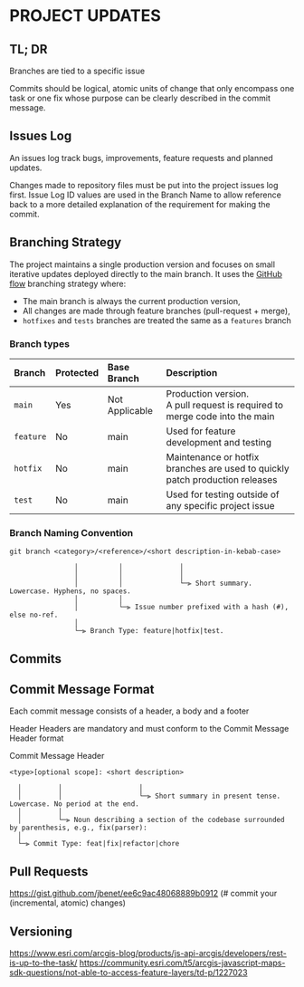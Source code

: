 # PROJECT UPDATES

## TL; DR

Branches are tied to a specific issue


Commits should be logical, atomic units of change that only encompass one task or one fix whose purpose can be clearly described in the commit message. 

## Issues Log
An issues log track bugs, improvements, feature requests and planned updates. 

Changes made to repository files must be put into the project issues log first. Issue Log ID values are used in the Branch Name to allow reference back to a more detailed explanation of the requirement for making the commit. 

## Branching Strategy
The project maintains a single production version and focuses on small iterative updates deployed directly to the main branch. It uses the [GitHub flow](https://docs.github.com/en/get-started/quickstart/github-flow) branching strategy where:

 - The main branch is always the current production version,
 - All changes are made through feature branches (pull-request + merge),
 - ```hotfixes``` and ```tests``` branches are treated the same as a ```features``` branch

### Branch types

| Branch        | Protected | Base Branch    | Description                                                                    |
|:--------------|:----------|:---------------|:-------------------------------------------------------------------------------|
| ```main```    | Yes       | Not Applicable | Production version.<br> A pull request is required to merge code into the main |
| ```feature``` | No        | main           | Used for feature development and testing                                       |
| ```hotfix```  | No        | main           | Maintenance or hotfix branches are used to quickly patch production releases   |
| ```test```    | No        | main           | Used for testing outside of any specific project issue                         |


### Branch Naming Convention
```
git branch <category>/<reference>/<short description-in-kebab-case>

                │          │              │
                │          │              │
                │          │              └─⫸ Short summary. Lowercase. Hyphens, no spaces.
                │          │ 
                │          └─⫸ Issue number prefixed with a hash (#), else no-ref.
                │
                └─⫸ Branch Type: feature|hotfix|test.
```

## Commits


## Commit Message Format

Each commit message consists of a header, a body and a footer 

Header
Headers are mandatory and must conform to the Commit Message Header format


Commit Message Header
```
<type>[optional scope]: <short description>

  │         │                   │
  │         │                   └─⫸ Short summary in present tense. Lowercase. No period at the end.
  │         │
  │         └─⫸ Noun describing a section of the codebase surrounded by parenthesis, e.g., fix(parser):
  │
  └─⫸ Commit Type: feat|fix|refactor|chore
```




## Pull Requests








https://gist.github.com/jbenet/ee6c9ac48068889b0912 (# commit your (incremental, atomic) changes)





## Versioning


https://www.esri.com/arcgis-blog/products/js-api-arcgis/developers/rest-is-up-to-the-task/
https://community.esri.com/t5/arcgis-javascript-maps-sdk-questions/not-able-to-access-feature-layers/td-p/1227023



